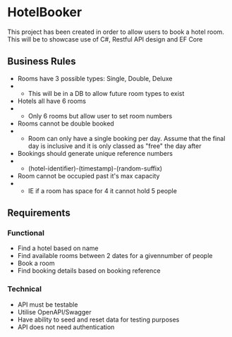# HotelBooker

This project has been created in order to allow users to book a hotel room. This will be to showcase use of C#, Restful API design and EF Core

## Business Rules

* Rooms have 3 possible types: Single, Double, Deluxe
* * This will be in a DB to allow future room types to exist
* Hotels all have 6 rooms
* * Only 6 rooms but allow user to set room numbers
* Rooms cannot be double booked
* * Room can only have a single booking per day. Assume that the final day is inclusive and it is only classed as "free" the day after
* Bookings should generate unique reference numbers
* * (hotel-identifier)-(timestamp)-(random-suffix)
* Room cannot be occupied past it's max capacity
* * IE if a room has space for 4 it cannot hold 5 people

## Requirements

### Functional

* Find a hotel based on name
* Find available rooms between 2 dates for a givennumber of people
* Book a room
* Find booking details based on booking reference

### Technical 
* API must be testable
* Utilise OpenAPI/Swagger
* Have ability to seed and reset data for testing purposes
* API does not need authentication

  
